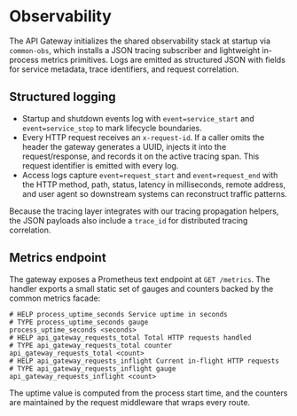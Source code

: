 # Observability

The API Gateway initializes the shared observability stack at startup via
`common-obs`, which installs a JSON tracing subscriber and lightweight in-process
metrics primitives. Logs are emitted as structured JSON with fields for service
metadata, trace identifiers, and request correlation.

## Structured logging

* Startup and shutdown events log with `event=service_start` and
  `event=service_stop` to mark lifecycle boundaries.
* Every HTTP request receives an `x-request-id`. If a caller omits the header the
  gateway generates a UUID, injects it into the request/response, and records it
  on the active tracing span. This request identifier is emitted with every log.
* Access logs capture `event=request_start` and `event=request_end` with the
  HTTP method, path, status, latency in milliseconds, remote address, and user
  agent so downstream systems can reconstruct traffic patterns.

Because the tracing layer integrates with our tracing propagation helpers, the
JSON payloads also include a `trace_id` for distributed tracing correlation.

## Metrics endpoint

The gateway exposes a Prometheus text endpoint at `GET /metrics`. The handler
exports a small static set of gauges and counters backed by the common metrics
facade:

```
# HELP process_uptime_seconds Service uptime in seconds
# TYPE process_uptime_seconds gauge
process_uptime_seconds <seconds>
# HELP api_gateway_requests_total Total HTTP requests handled
# TYPE api_gateway_requests_total counter
api_gateway_requests_total <count>
# HELP api_gateway_requests_inflight Current in-flight HTTP requests
# TYPE api_gateway_requests_inflight gauge
api_gateway_requests_inflight <count>
```

The uptime value is computed from the process start time, and the counters are
maintained by the request middleware that wraps every route.
